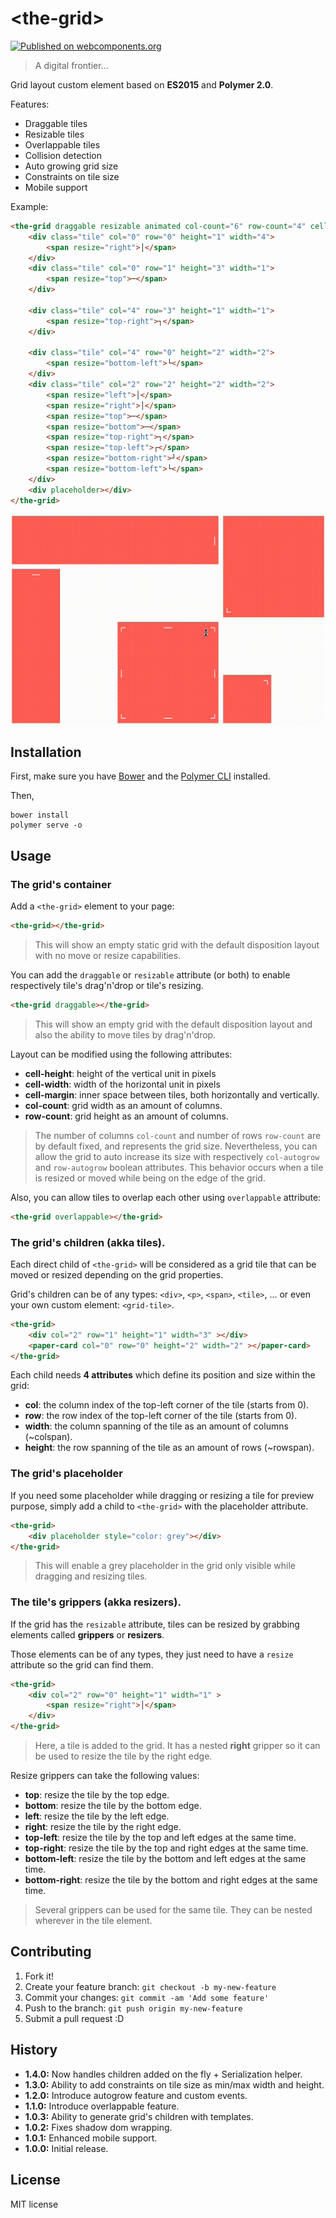 # \<the-grid\>

[![Published on webcomponents.org](https://img.shields.io/badge/webcomponents.org-published-blue.svg)](https://www.webcomponents.org/element/vpusher/the-grid)

> A digital frontier...

Grid layout custom element based on **ES2015** and **Polymer 2.0**.

Features:

* Draggable tiles
* Resizable tiles
* Overlappable tiles
* Collision detection
* Auto growing grid size
* Constraints on tile size
* Mobile support

Example:
<!---
```
<custom-element-demo>
  <template>
    <script src="../webcomponentsjs/webcomponents-lite.js"></script>
    <link rel="import" href="the-grid.html">
    <style>
        the-grid > div {
            background: #ff4d43;
            opacity: 0.9;
            color: white;
            cursor: move;
            overflow: hidden;
        }

        the-grid > div[placeholder] {
            background: #afafaf;
        }
        
        the-grid [resize] {
            position: absolute;
        }

        the-grid [resize="bottom-right"] {
            bottom: 0;
            right: 0;
            cursor: nwse-resize;
        }

        the-grid [resize="bottom-left"] {
            bottom: 0;
            left: 0;
            cursor: nesw-resize;
        }

        the-grid [resize="top-right"] {
            top: 0;
            right: 0;
            cursor: nesw-resize;
        }

        the-grid [resize="top-left"] {
            top: 0;
            left: 0;
            cursor: nwse-resize;
        }

        the-grid [resize="left"] {
            top: 50%;
            left: 0;
            cursor: ew-resize;
            margin-top: -10px;
        }

        the-grid [resize="top"] {
            top: 0%;
            width: 100%;
            text-align: center;
            cursor: ns-resize;
        }

        the-grid [resize="right"] {
            top: 50%;
            right: 0;
            cursor: ew-resize;
            margin-top: -10px;
        }

        the-grid [resize="bottom"] {
            bottom: 0;
            width: 100%;
            text-align: center;
            cursor: ns-resize;
        }
    </style>
    <next-code-block></next-code-block>
  </template>
</custom-element-demo>
```
-->
```html
<the-grid draggable resizable animated col-count="6" row-count="4" cell-margin="10">
    <div class="tile" col="0" row="0" height="1" width="4">
        <span resize="right">│</span>
    </div>
    <div class="tile" col="0" row="1" height="3" width="1">
        <span resize="top">─</span>
    </div>

    <div class="tile" col="4" row="3" height="1" width="1">
        <span resize="top-right">┐</span>
    </div>

    <div class="tile" col="4" row="0" height="2" width="2">
        <span resize="bottom-left">└</span>
    </div>
    <div class="tile" col="2" row="2" height="2" width="2">
        <span resize="left">│</span>
        <span resize="right">│</span>
        <span resize="top">─</span>
        <span resize="bottom">─</span>
        <span resize="top-right">┐</span>
        <span resize="top-left">┌</span>
        <span resize="bottom-right">┘</span>
        <span resize="bottom-left">└</span>
    </div>
    <div placeholder></div>
</the-grid>
```

![the-grid](screenshot.gif)

## Installation

First, make sure you have [Bower](https://bower.io/) and the [Polymer CLI](https://www.npmjs.com/package/polymer-cli) installed.

Then,

```
bower install
polymer serve -o
```

## Usage

### The grid's container

Add a `<the-grid>` element to your page:

```html
<the-grid></the-grid>
```

> This will show an empty static grid with the default disposition layout with no move or resize capabilities.

You can add the `draggable` or `resizable` attribute (or both) to enable respectively tile's drag'n'drop or tile's resizing.

```html
<the-grid draggable></the-grid>
```

> This will show an empty grid with the default disposition layout and also the ability to move tiles by drag'n'drop.

Layout can be modified using the following attributes:

* **cell-height**: height of the vertical unit in pixels
* **cell-width**: width of the horizontal unit in pixels
* **cell-margin**: inner space between tiles, both horizontally and vertically.
* **col-count**: grid width as an amount of columns.
* **row-count**: grid height as an amount of columns.

> The number of columns `col-count` and number of rows `row-count` are by default fixed, and represents the grid size. Nevertheless, you can allow the grid
> to auto increase its size with respectively `col-autogrow` and `row-autogrow` boolean attributes. This behavior occurs when a tile is resized or moved
> while being on the edge of the grid.

Also, you can allow tiles to overlap each other using `overlappable` attribute:

```html
<the-grid overlappable></the-grid>
```

### The grid's children (akka tiles).

Each direct child of `<the-grid>` will be considered as a grid tile that can be moved or resized depending on the grid properties.

Grid's children can be of any types: `<div>`, `<p>`, `<span>`, `<tile>`, ... or even your own custom element: `<grid-tile>`.

```html
<the-grid>
    <div col="2" row="1" height="1" width="3" ></div>
    <paper-card col="0" row="0" height="2" width="2" ></paper-card>
</the-grid>
```

Each child needs **4 attributes** which define its position and size within the grid:

* **col**: the column index of the top-left corner of the tile (starts from 0).
* **row**: the row index of the top-left corner of the tile (starts from 0).
* **width**: the column spanning of the tile as an amount of columns  (~colspan).
* **height**: the row spanning of the tile as an amount of rows (~rowspan).

### The grid's placeholder

If you need some placeholder while dragging or resizing a tile for preview purpose,
simply add a child to `<the-grid>` with the placeholder attribute.

```html
<the-grid>
    <div placeholder style="color: grey"></div>
</the-grid>
```

> This will enable a grey placeholder in the grid only visible while dragging and resizing tiles.

### The tile's grippers (akka resizers).

If the grid has the `resizable` attribute, tiles can be resized by grabbing elements called **grippers** or **resizers**.

Those elements can be of any types, they just need to have a `resize` attribute so the grid can find them.

```html
<the-grid>
    <div col="2" row="0" height="1" width="1" >
        <span resize="right">│</span>
    </div>
</the-grid>
```

> Here, a tile is added to the grid. It has a nested **right** gripper so it can be used to resize the tile by the right edge. 

Resize grippers can take the following values:

* **top**: resize the tile by the top edge.
* **bottom**: resize the tile by the bottom edge.
* **left**: resize the tile by the left edge.
* **right**: resize the tile by the right edge.
* **top-left**: resize the tile by the top and left edges at the same time.
* **top-right**: resize the tile by the top and right edges at the same time.
* **bottom-left**: resize the tile by the bottom and left edges at the same time.
* **bottom-right**: resize the tile by the bottom and right edges at the same time.

> Several grippers can be used for the same tile. They can be nested wherever in the tile element.

## Contributing

1. Fork it!
2. Create your feature branch: `git checkout -b my-new-feature`
3. Commit your changes: `git commit -am 'Add some feature'`
4. Push to the branch: `git push origin my-new-feature`
5. Submit a pull request :D

## History

* **1.4.0:** Now handles children added on the fly + Serialization helper.
* **1.3.0:** Ability to add constraints on tile size as min/max width and height.
* **1.2.0:** Introduce autogrow feature and custom events.
* **1.1.0:** Introduce overlappable feature.
* **1.0.3:** Ability to generate grid's children with templates.
* **1.0.2:** Fixes shadow dom wrapping.
* **1.0.1:** Enhanced mobile support.
* **1.0.0:** Initial release.

## License

MIT license

